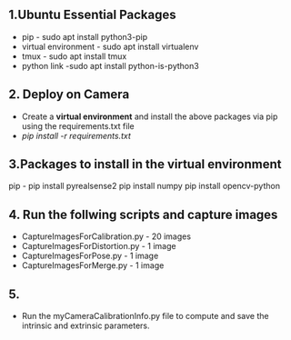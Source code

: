 ## 1.Ubuntu Essential Packages
- pip - sudo apt install python3-pip
- virtual environment - sudo apt install virtualenv
- tmux - sudo apt install tmux
- python link -sudo apt install python-is-python3

## 2. Deploy on Camera
- Create a **virtual environment** and install the above packages via pip using the requirements.txt file
- *pip install -r requirements.txt*

## 3.Packages to install in the virtual environment
pip - pip install pyrealsense2
pip install numpy
pip install opencv-python


## 4. Run the follwing scripts and capture images
- CaptureImagesForCalibration.py - 20 images
- CaptureImagesForDistortion.py - 1 image
- CaptureImagesForPose.py - 1 image
- CaptureImagesForMerge.py - 1 image

## 5.
- Run the myCameraCalibrationInfo.py file to compute and save the intrinsic and extrinsic parameters.
 
